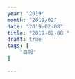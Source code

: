 ```yaml
---
year: "2019"
month: "2019/02"
date: "2019-02-08"
title: "2019-02-08 "
draft: true
tags: [
    "日報"
]

---
```


